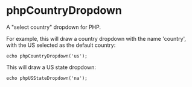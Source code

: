 phpCountryDropdown
==================

A "select country" dropdown for PHP.

For example, this will draw a country dropdown with the name 'country', with the US selected as the default country:

    echo phpCountryDropdown('us');

This will draw a US state dropdown:

    echo phpUSStateDropdown('na');
